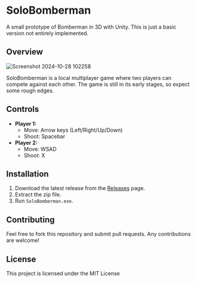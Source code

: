 # SoloBomberman

A small prototype of Bomberman in 3D with Unity. This is just a basic version not entirely implemented.

## Overview
![Screenshot 2024-10-28 102258](https://github.com/user-attachments/assets/d6ebd6c3-9261-4d0b-a911-22f4fb50018e)

SoloBomberman is a local multiplayer game where two players can compete against each other. The game is still in its early stages, so expect some rough edges.

## Controls

- **Player 1:**
  - Move: Arrow keys (Left/Right/Up/Down)
  - Shoot: Spacebar
- **Player 2:**
  - Move: WSAD
  - Shoot: X

## Installation

1. Download the latest release from the [Releases](https://github.com/yourusername/SoloBomberman/Releases) page.
2. Extract the zip file.
3. Run `SoloBomberman.exe`.

## Contributing

Feel free to fork this repository and submit pull requests. Any contributions are welcome!

## License

This project is licensed under the MIT License
